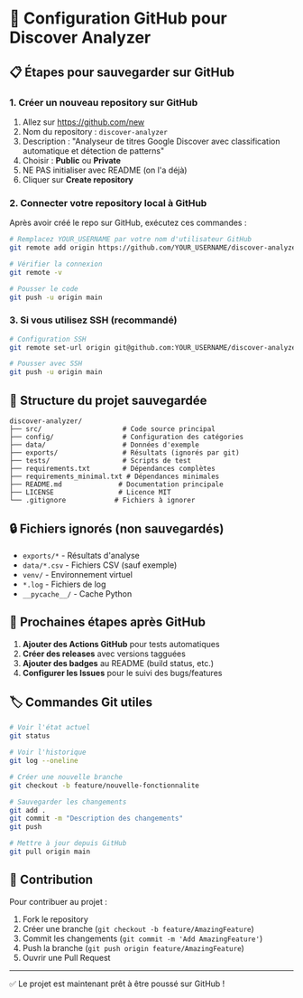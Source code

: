 # 🚀 Configuration GitHub pour Discover Analyzer

## 📋 Étapes pour sauvegarder sur GitHub

### 1. Créer un nouveau repository sur GitHub

1. Allez sur https://github.com/new
2. Nom du repository : `discover-analyzer`
3. Description : "Analyseur de titres Google Discover avec classification automatique et détection de patterns"
4. Choisir : **Public** ou **Private**
5. NE PAS initialiser avec README (on l'a déjà)
6. Cliquer sur **Create repository**

### 2. Connecter votre repository local à GitHub

Après avoir créé le repo sur GitHub, exécutez ces commandes :

```bash
# Remplacez YOUR_USERNAME par votre nom d'utilisateur GitHub
git remote add origin https://github.com/YOUR_USERNAME/discover-analyzer.git

# Vérifier la connexion
git remote -v

# Pousser le code
git push -u origin main
```

### 3. Si vous utilisez SSH (recommandé)

```bash
# Configuration SSH
git remote set-url origin git@github.com:YOUR_USERNAME/discover-analyzer.git

# Pousser avec SSH
git push -u origin main
```

## 📁 Structure du projet sauvegardée

```
discover-analyzer/
├── src/                    # Code source principal
├── config/                 # Configuration des catégories
├── data/                   # Données d'exemple
├── exports/                # Résultats (ignorés par git)
├── tests/                  # Scripts de test
├── requirements.txt        # Dépendances complètes
├── requirements_minimal.txt # Dépendances minimales
├── README.md              # Documentation principale
├── LICENSE                # Licence MIT
└── .gitignore            # Fichiers à ignorer
```

## 🔒 Fichiers ignorés (non sauvegardés)

- `exports/*` - Résultats d'analyse
- `data/*.csv` - Fichiers CSV (sauf exemple)
- `venv/` - Environnement virtuel
- `*.log` - Fichiers de log
- `__pycache__/` - Cache Python

## 📝 Prochaines étapes après GitHub

1. **Ajouter des Actions GitHub** pour tests automatiques
2. **Créer des releases** avec versions tagguées
3. **Ajouter des badges** au README (build status, etc.)
4. **Configurer les Issues** pour le suivi des bugs/features

## 🏷️ Commandes Git utiles

```bash
# Voir l'état actuel
git status

# Voir l'historique
git log --oneline

# Créer une nouvelle branche
git checkout -b feature/nouvelle-fonctionnalite

# Sauvegarder les changements
git add .
git commit -m "Description des changements"
git push

# Mettre à jour depuis GitHub
git pull origin main
```

## 🤝 Contribution

Pour contribuer au projet :

1. Fork le repository
2. Créer une branche (`git checkout -b feature/AmazingFeature`)
3. Commit les changements (`git commit -m 'Add AmazingFeature'`)
4. Push la branche (`git push origin feature/AmazingFeature`)
5. Ouvrir une Pull Request

---

✅ Le projet est maintenant prêt à être poussé sur GitHub !